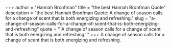 +++
author = "Hannah Bronfman"
title = "the best Hannah Bronfman Quote"
description = "the best Hannah Bronfman Quote: A change of season calls for a change of scent that is both energizing and refreshing."
slug = "a-change-of-season-calls-for-a-change-of-scent-that-is-both-energizing-and-refreshing"
quote = '''A change of season calls for a change of scent that is both energizing and refreshing.'''
+++
A change of season calls for a change of scent that is both energizing and refreshing.
